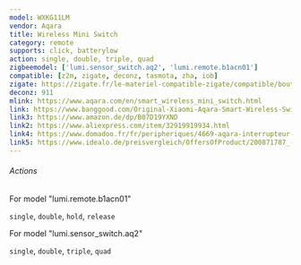 ```yaml
---
model: WXKG11LM
vendor: Aqara
title: Wireless Mini Switch
category: remote
supports: click, batterylow
action: single, double, triple, quad
zigbeemodel: ['lumi.sensor_switch.aq2', 'lumi.remote.b1acn01']
compatible: [z2m, zigate, deconz, tasmota, zha, iob]
zigate: https://zigate.fr/le-materiel-compatible-zigate/compatible/boutonaqara
deconz: 911
mlink: https://www.aqara.com/en/smart_wireless_mini_switch.html
link: https://www.banggood.com/Original-Xiaomi-Aqara-Smart-Wireless-Switch-Smart-Home-Kit-Remote-Control-Touch-Switch-p-1224921.html
link3: https://www.amazon.de/dp/B07D19YXND
link2: https://www.aliexpress.com/item/32919919934.html
link4: https://www.domadoo.fr/fr/peripheriques/4669-aqara-interrupteur-sans-fil-intelligent-zigbee-192784000052.html
link5: https://www.idealo.de/preisvergleich/OffersOfProduct/200871787_-wxkg11lm-aqara.html
---
```

###### Actions
For model "lumi.remote.b1acn01" 

`single`, `double`, `hold`, `release`

For model "lumi.sensor_switch.aq2"

`single`, `double`, `triple`, `quad`